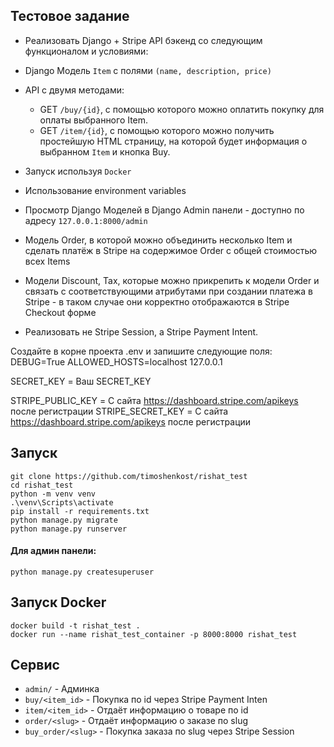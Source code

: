 ## Тестовое задание

* Реализовать Django + Stripe API бэкенд со следующим функционалом и условиями:
* Django Модель `Item` с полями `(name, description, price) `
* API с двумя методами:
    * GET `/buy/{id}`, c помощью которого можно оплатить покупку для оплаты выбранного Item.
    * GET `/item/{id}`, c помощью которого можно получить простейшую HTML страницу, на которой будет информация о
      выбранном `Item` и кнопка Buy.

* Запуск используя `Docker`

* Использование environment variables

* Просмотр Django Моделей в Django Admin панели - доступно по адресу `127.0.0.1:8000/admin`

* Модель Order, в которой можно объединить несколько Item и сделать платёж в Stripe на содержимое Order c общей стоимостью всех Items

* Модели Discount, Tax, которые можно прикрепить к модели Order и связать с соответствующими атрибутами при создании платежа в Stripe - в таком случае они корректно отображаются в Stripe Checkout форме

* Реализовать не Stripe Session, а Stripe Payment Intent.




Создайте в корне проекта .env и запишите следующие поля:
DEBUG=True
ALLOWED_HOSTS=localhost 127.0.0.1

SECRET_KEY = Ваш SECRET_KEY

STRIPE_PUBLIC_KEY = С сайта https://dashboard.stripe.com/apikeys после регистрации
STRIPE_SECRET_KEY = С сайта https://dashboard.stripe.com/apikeys после регистрации



Запуск
------

```
git clone https://github.com/timoshenkost/rishat_test
cd rishat_test
python -m venv venv
.\venv\Scripts\activate
pip install -r requirements.txt
python manage.py migrate
python manage.py runserver
```

#### Для админ панели:
```
python manage.py createsuperuser
```

Запуск Docker
------

```
docker build -t rishat_test .
docker run --name rishat_test_container -p 8000:8000 rishat_test
```


Сервис
------


* `admin/` - Админка
* `buy/<item_id>` - Покупка по id через Stripe Payment Inten
* `item/<item_id>` - Отдаёт информацию о товаре по id 
* `order/<slug>` - Отдаёт информацию о заказе по slug
* `buy_order/<slug>` - Покупка заказа по slug через Stripe Session


